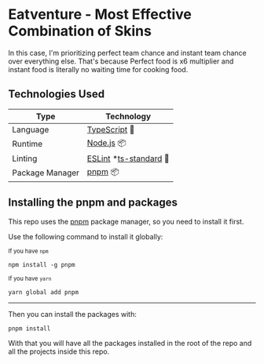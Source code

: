 # Eatventure - Most Effective Combination of Skins

In this case, I'm prioritizing perfect team chance and instant team chance over everything else. That's because Perfect food is x6 multiplier and instant food is literally no waiting time for cooking food.

## Technologies Used

| Type            | Technology                                                                    |
| --------------- | ----------------------------------------------------------------------------- |
| Language        | [TypeScript](https://www.typescriptlang.org/) 🦕                              |
| Runtime         | [Node.js](https://nodejs.org/en/) 📦                                          |
| Linting         | [ESLint](https://eslint.org) \*[ts-standard](https://typescript-eslint.io) 🧹 |
| Package Manager | [pnpm](https://pnpm.io) 📦                                                    |

## Installing the pnpm and packages

This repo uses the [pnpm](https://pnpm.io) package manager, so you need to install it first.

Use the following command to install it globally:

<small>If you have `npm`</small>

```console
npm install -g pnpm
```

<small>If you have `yarn`</small>

```console
yarn global add pnpm
```

---

Then you can install the packages with:

```console
pnpm install
```

With that you will have all the packages installed in the root of the repo and all the projects inside this repo.
